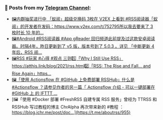 ### 📰 Posts from my [Telegram Channel](https://t.me/s/aboutrss):
<!-- BLOG-POST-LIST:START -->
- [🖼内群抽奖进行中 「蚁阅」超级兑换码 3枚在 V2EX 上看到 #RSS阅读器「蚁阅」的开发者在发码：https://www.v2ex.com/t/752795所以我去要来了 3 枚时长 10 年的...](https://t.me/aboutrss/959)
- [🖼#Android #RSS阅读器 #App gReader 回归频道此前提及过这款安卓阅读器。时隔4年，昨日更新到了 v5 版，版本号到了 5.0.3 。详见 「中断更新 4 年后，RSS 阅...](https://t.me/aboutrss/958)
- [🖼RSS #玩家 #心得 #观点 三则1️⃣「Why I Still Use RSS」https://atthis.link/blog/2021/rss.html2️⃣「RSS: The Rise and Fall... and Rise Again」https...](https://t.me/aboutrss/957)
- [🖼「使用 Actionsflow 在 #GitHub 上免费部署 RSSHub」什么是 #Actionsflow ？请参见作者的另一篇「 Actionsflow 介绍 - 可以一键部署在 #GitHub 上 的 IFTTT ...](https://t.me/aboutrss/956)
- [🖼「使用 #Docker 部署 #FreshRSS 自建专属 RSS 服务」曾经为 TTRSS 和 RSSHub 写过教程的博主 ChrAlpha 再次带来新的 #教程 ：https://blog.ichr.me/post/doc...](https://t.me/aboutrss/955)
<!-- BLOG-POST-LIST:END -->

<!--
**AboutRSS/AboutRSS** is a ✨ _special_ ✨ repository because its `README.md` (this file) appears on your GitHub profile.

Here are some ideas to get you started:

- 🔭 I’m currently working on ...
- 🌱 I’m currently learning ...
- 👯 I’m looking to collaborate on ...
- 🤔 I’m looking for help with ...
- 💬 Ask me about ...
- 📫 How to reach me: ...
- 😄 Pronouns: ...
- ⚡ Fun fact: ...
-->
